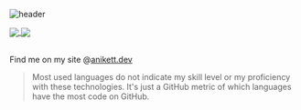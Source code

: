 ![header](header.png)

<a href="https://github.com/icy-comet">
<img src="https://github-readme-stats.vercel.app/api?username=icy-comet&count_private=true&show_icons=true&theme=nightowl&line_height=27&bg_color=1e2145" align="center">
</a>
<a href="https://github.com/icy-comet">
<img src="https://github-readme-stats.vercel.app/api/top-langs/?username=icy-comet&title_color=c491ee&text_color=8ddac8&bg_color=1e2145&langs_count=3" align="center">
</a>

<br/>
<br/>

Find me on my site @[anikett.dev](https://anikett.dev/)

> Most used languages do not indicate my skill level or my proficiency with these technologies. It's just a GitHub metric of which languages have the most code on GitHub.
